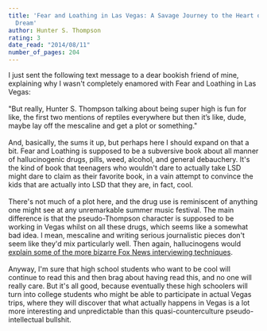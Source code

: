 ```yaml
---
title: 'Fear and Loathing in Las Vegas: A Savage Journey to the Heart of the American
  Dream'
author: Hunter S. Thompson
rating: 3
date_read: "2014/08/11"
number_of_pages: 204
---
```


I just sent the following text message to a dear bookish friend of mine, explaining why I wasn't completely enamored with Fear and Loathing in Las Vegas:<br/><br/>"But really, Hunter S. Thompson talking about being super high is fun for like, the first two mentions of reptiles everywhere but then it’s like, dude, maybe lay off the mescaline and get a plot or something."<br/><br/>And, basically, the sums it up, but perhaps here I should expand on that a bit. Fear and Loathing is supposed to be a subversive book about all manner of hallucinogenic drugs, pills, weed, alcohol, and general debauchery. It's the kind of book that teenagers who wouldn't dare to actually take LSD might dare to claim as their favorite book, in a vain attempt to convince the kids that are actually into LSD that they are, in fact, cool. <br/><br/>There's not much of a plot here, and the drug use is reminiscent of anything one might see at any unremarkable summer music festival. The main difference is that the pseudo-Thompson character is supposed to be working in Vegas whilst on all these drugs, which seems like a somewhat bad idea. I mean, mescaline and writing serious journalistic pieces don't seem like they'd mix particularly well. Then again, hallucinogens would <a href="https://www.youtube.com/watch?v=J-YUtVNT34w">explain some of the more bizarre Fox News interviewing techniques</a>.<br/><br/>Anyway, I'm sure that high school students who want to be cool will continue to read this and then brag about having read this, and no one will really care. But it's all good, because eventually these high schoolers will turn into college students who might be able to participate in actual Vegas trips, where they will discover that what actually happens in Vegas is a lot more interesting and unpredictable than this quasi-counterculture pseudo-intellectual bullshit. 